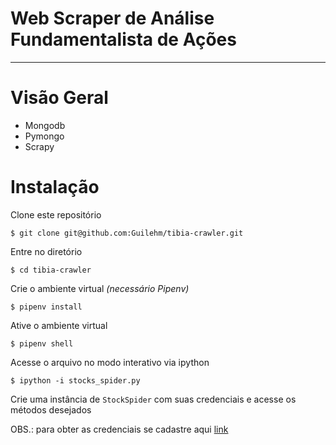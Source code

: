 # Web Scraper de Análise Fundamentalista de Ações

---
# Visão Geral

* Mongodb
* Pymongo
* Scrapy


# Instalação

Clone este repositório

    $ git clone git@github.com:Guilehm/tibia-crawler.git

Entre no diretório

    $ cd tibia-crawler

Crie o ambiente virtual *(necessário Pipenv)*

    $ pipenv install

Ative o ambiente virtual

    $ pipenv shell

Acesse o arquivo no modo interativo via ipython

    $ ipython -i stocks_spider.py

Crie uma instância de `StockSpider` com suas credenciais e acesse os métodos desejados

OBS.: para obter as credenciais se cadastre aqui [link](https://eduardocavalcanti.com/cadastro/)
